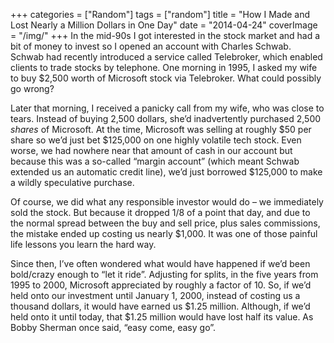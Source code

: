 +++
categories = ["Random"]
tags = ["random"]
title = "How I Made and Lost Nearly a Million Dollars in One Day"
date = "2014-04-24"
coverImage = "/img/"
+++
In the mid-90s I got interested in the stock market and had a bit of money to invest so I opened an account with Charles Schwab. Schwab had recently introduced a service called Telebroker, which enabled clients to trade stocks by telephone. One morning in 1995, I asked my wife to buy $2,500 worth of Microsoft stock via Telebroker. What could possibly go wrong?
<!--more-->
Later that morning, I received a panicky call from my wife, who was close to tears. Instead of buying 2,500 dollars, she’d inadvertently purchased 2,500 *shares* of Microsoft. At the time, Microsoft was selling at roughly $50 per share so we’d just bet $125,000 on one highly volatile tech stock. Even worse, we had nowhere near that amount of cash in our account but because this was a so-called “margin account” (which meant Schwab extended us an automatic credit line), we’d just borrowed $125,000 to make a wildly speculative purchase.

Of course, we did what any responsible investor would do – we immediately sold the stock. But because it dropped 1/8 of a point that day, and due to the normal spread between the buy and sell price, plus sales commissions, the mistake ended up costing us nearly $1,000. It was one of those painful life lessons you learn the hard way.

Since then, I’ve often wondered what would have happened if we’d been bold/crazy enough to “let it ride”. Adjusting for splits, in the five years from 1995 to 2000, Microsoft appreciated by roughly a factor of 10. So, if we’d held onto our investment until January 1, 2000, instead of costing us a thousand dollars, it would have earned us $1.25 million. Although, if we’d held onto it until today, that $1.25 million would have lost half its value. As Bobby Sherman once said, “easy come, easy go”.
